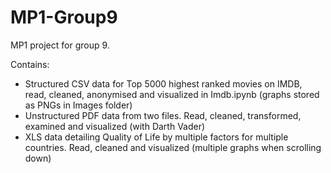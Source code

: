 # MP1-Group9
MP1 project for group 9. 

Contains:
- Structured CSV data for Top 5000 highest ranked movies on IMDB, read, cleaned, anonymised and visualized in Imdb.ipynb (graphs stored as PNGs in Images folder)
- Unstructured PDF data from two files. Read, cleaned, transformed, examined and visualized (with Darth Vader)
- XLS data detailing Quality of Life by multiple factors for multiple countries. Read, cleaned and visualized (multiple graphs when scrolling down)
